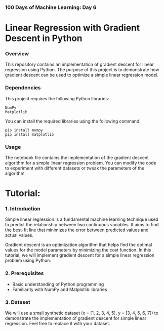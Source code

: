 ### 100 Days of Machine Learning: Day 6

# Linear Regression with Gradient Descent in Python

### Overview

This repository contains an implementation of gradient descent for linear regression using Python. The purpose of this project is to demonstrate how gradient descent can be used to optimize a simple linear regression model.

### Dependencies

This project requires the following Python libraries:

    NumPy
    Matplotlib

You can install the required libraries using the following command:

    pip install numpy
    pip install matplotlib

### Usage

The notebook file contains the implementation of the gradient descent algorithm for a simple linear regression problem. You can modify the code to experiment with different datasets or tweak the parameters of the algorithm.

# Tutorial: 

### 1. Introduction

Simple linear regression is a fundamental machine learning technique used to predict the relationship between two continuous variables. It aims to find the best-fit line that minimizes the error between predicted values and actual values.

Gradient descent is an optimization algorithm that helps find the optimal values for the model parameters by minimizing the cost function. In this tutorial, we will implement gradient descent for a simple linear regression problem using Python.

### 2. Prerequisites

- Basic understanding of Python programming
- Familiarity with NumPy and Matplotlib libraries

### 3. Dataset

We will use a small synthetic dataset (x = [1, 2, 3, 4, 5], y = [3, 4, 5, 6, 7]) to demonstrate the implementation of gradient descent for simple linear regression. Feel free to replace it with your dataset.


